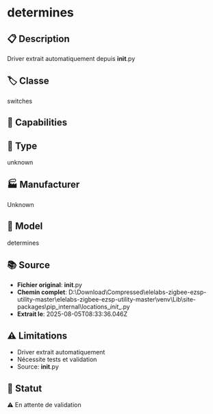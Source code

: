# determines

## 📋 Description
Driver extrait automatiquement depuis __init__.py

## 🏷️ Classe
switches

## 🔧 Capabilities


## 📡 Type
unknown

## 🏭 Manufacturer
Unknown

## 📱 Model
determines

## 📚 Source
- **Fichier original**: __init__.py
- **Chemin complet**: D:\Download\Compressed\elelabs-zigbee-ezsp-utility-master\elelabs-zigbee-ezsp-utility-master\venv\Lib\site-packages\pip\_internal\locations\__init__.py
- **Extrait le**: 2025-08-05T08:33:36.046Z

## ⚠️ Limitations
- Driver extrait automatiquement
- Nécessite tests et validation
- Source: __init__.py

## 🚀 Statut
⚠️ En attente de validation
